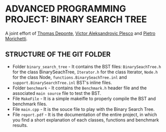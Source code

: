 # ADVANCED PROGRAMMING PROJECT: BINARY SEARCH TREE
A joint effort of [Thomas Deponte](https://github.com/freakontrol), [Victor Aleksandrovic Plesco](https://github.com/victorplesco) and [Pietro Morichetti](https://github.com/wilsonjefferson).

## STRUCTURE OF THE GIT FOLDER
- Folder `binary_search_tree` - It contains the BST files: `BinarySeachTree.h` for the class BinarySeachTree, `Iterator.h` for the class Iterator, `Node.h` for the class Node, `functions.BinarySeachTree.inl` and `support.BinarySearchTree.inl` BST's inline files.
- Folder `benchmark` - It contains the `Benchmark.h` header file and the associated `main source` file to test the BST.
- File `MakeFile` - It is a simple makeifle to properly compile the BST and benchmark files.
- File `main.cpp` - It is the souce file to play with the Binary Search Tree.
- File `report.pdf` - It is the documentation of the entire project, in which you find a short explanation of each classes, functions and benchmark results. 
